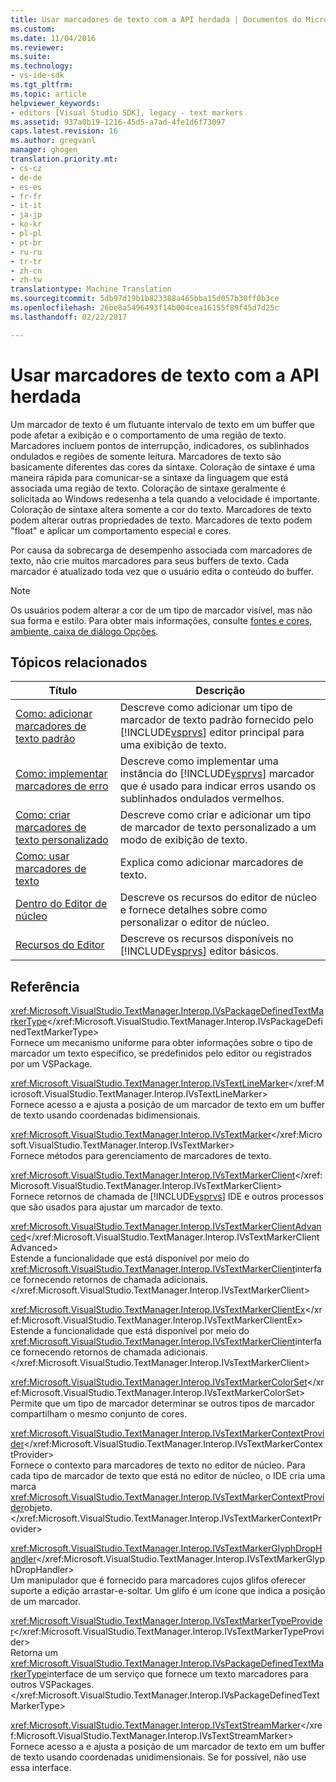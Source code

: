 ```yaml
---
title: Usar marcadores de texto com a API herdada | Documentos do Microsoft
ms.custom: 
ms.date: 11/04/2016
ms.reviewer: 
ms.suite: 
ms.technology:
- vs-ide-sdk
ms.tgt_pltfrm: 
ms.topic: article
helpviewer_keywords:
- editors [Visual Studio SDK], legacy - text markers
ms.assetid: 937a0b19-1216-45d5-a7ad-4fe1d6f73097
caps.latest.revision: 16
ms.author: gregvanl
manager: ghogen
translation.priority.mt:
- cs-cz
- de-de
- es-es
- fr-fr
- it-it
- ja-jp
- ko-kr
- pl-pl
- pt-br
- ru-ru
- tr-tr
- zh-cn
- zh-tw
translationtype: Machine Translation
ms.sourcegitcommit: 5db97d19b1b823388a465bba15d057b30ff0b3ce
ms.openlocfilehash: 26be8a5496493f14b004cea16155f89f45d7d25c
ms.lasthandoff: 02/22/2017

---
```

# <a name="using-text-markers-with-the-legacy-api"></a>Usar marcadores de texto com a API herdada
Um marcador de texto é um flutuante intervalo de texto em um buffer que pode afetar a exibição e o comportamento de uma região de texto. Marcadores incluem pontos de interrupção, indicadores, os sublinhados ondulados e regiões de somente leitura. Marcadores de texto são basicamente diferentes das cores da sintaxe. Coloração de sintaxe é uma maneira rápida para comunicar-se a sintaxe da linguagem que está associada uma região de texto. Coloração de sintaxe geralmente é solicitada ao Windows redesenha a tela quando a velocidade é importante. Coloração de sintaxe altera somente a cor do texto. Marcadores de texto podem alterar outras propriedades de texto. Marcadores de texto podem "float" e aplicar um comportamento especial e cores.  
  
 Por causa da sobrecarga de desempenho associada com marcadores de texto, não crie muitos marcadores para seus buffers de texto. Cada marcador é atualizado toda vez que o usuário edita o conteúdo do buffer.  
  
> [!NOTE]
>  Os usuários podem alterar a cor de um tipo de marcador visível, mas não sua forma e estilo. Para obter mais informações, consulte [fontes e cores, ambiente, caixa de diálogo Opções](../ide/reference/fonts-and-colors-environment-options-dialog-box.md).  
  
## <a name="related-topics"></a>Tópicos relacionados  
  
|Título|Descrição|  
|-----------|-----------------|  
|[Como: adicionar marcadores de texto padrão](../extensibility/how-to-add-standard-text-markers.md)|Descreve como adicionar um tipo de marcador de texto padrão fornecido pelo [!INCLUDE[vsprvs](../code-quality/includes/vsprvs_md.md)] editor principal para uma exibição de texto.|  
|[Como: implementar marcadores de erro](../extensibility/how-to-implement-error-markers.md)|Descreve como implementar uma instância do [!INCLUDE[vsprvs](../code-quality/includes/vsprvs_md.md)] marcador que é usado para indicar erros usando os sublinhados ondulados vermelhos.|  
|[Como: criar marcadores de texto personalizado](../extensibility/how-to-create-custom-text-markers.md)|Descreve como criar e adicionar um tipo de marcador de texto personalizado a um modo de exibição de texto.|  
|[Como: usar marcadores de texto](../extensibility/how-to-use-text-markers.md)|Explica como adicionar marcadores de texto.|  
|[Dentro do Editor de núcleo](../extensibility/inside-the-core-editor.md)|Descreve os recursos do editor de núcleo e fornece detalhes sobre como personalizar o editor de núcleo.|  
|[Recursos do Editor](http://msdn.microsoft.com/en-us/bdac940d-1f14-4019-a01f-fd0bb3dc7198)|Descreve os recursos disponíveis no [!INCLUDE[vsprvs](../code-quality/includes/vsprvs_md.md)] editor básicos.|  
  
## <a name="reference"></a>Referência  
 <xref:Microsoft.VisualStudio.TextManager.Interop.IVsPackageDefinedTextMarkerType></xref:Microsoft.VisualStudio.TextManager.Interop.IVsPackageDefinedTextMarkerType>  
 Fornece um mecanismo uniforme para obter informações sobre o tipo de marcador um texto específico, se predefinidos pelo editor ou registrados por um VSPackage.  
  
 <xref:Microsoft.VisualStudio.TextManager.Interop.IVsTextLineMarker></xref:Microsoft.VisualStudio.TextManager.Interop.IVsTextLineMarker>  
 Fornece acesso a e ajusta a posição de um marcador de texto em um buffer de texto usando coordenadas bidimensionais.  
  
 <xref:Microsoft.VisualStudio.TextManager.Interop.IVsTextMarker></xref:Microsoft.VisualStudio.TextManager.Interop.IVsTextMarker>  
 Fornece métodos para gerenciamento de marcadores de texto.  
  
 <xref:Microsoft.VisualStudio.TextManager.Interop.IVsTextMarkerClient></xref:Microsoft.VisualStudio.TextManager.Interop.IVsTextMarkerClient>  
 Fornece retornos de chamada de [!INCLUDE[vsprvs](../code-quality/includes/vsprvs_md.md)] IDE e outros processos que são usados para ajustar um marcador de texto.  
  
 <xref:Microsoft.VisualStudio.TextManager.Interop.IVsTextMarkerClientAdvanced></xref:Microsoft.VisualStudio.TextManager.Interop.IVsTextMarkerClientAdvanced>  
 Estende a funcionalidade que está disponível por meio do <xref:Microsoft.VisualStudio.TextManager.Interop.IVsTextMarkerClient>interface fornecendo retornos de chamada adicionais.</xref:Microsoft.VisualStudio.TextManager.Interop.IVsTextMarkerClient>  
  
 <xref:Microsoft.VisualStudio.TextManager.Interop.IVsTextMarkerClientEx></xref:Microsoft.VisualStudio.TextManager.Interop.IVsTextMarkerClientEx>  
 Estende a funcionalidade que está disponível por meio do <xref:Microsoft.VisualStudio.TextManager.Interop.IVsTextMarkerClient>interface fornecendo retornos de chamada adicionais.</xref:Microsoft.VisualStudio.TextManager.Interop.IVsTextMarkerClient>  
  
 <xref:Microsoft.VisualStudio.TextManager.Interop.IVsTextMarkerColorSet></xref:Microsoft.VisualStudio.TextManager.Interop.IVsTextMarkerColorSet>  
 Permite que um tipo de marcador determinar se outros tipos de marcador compartilham o mesmo conjunto de cores.  
  
 <xref:Microsoft.VisualStudio.TextManager.Interop.IVsTextMarkerContextProvider></xref:Microsoft.VisualStudio.TextManager.Interop.IVsTextMarkerContextProvider>  
 Fornece o contexto para marcadores de texto no editor de núcleo. Para cada tipo de marcador de texto que está no editor de núcleo, o IDE cria uma marca <xref:Microsoft.VisualStudio.TextManager.Interop.IVsTextMarkerContextProvider>objeto.</xref:Microsoft.VisualStudio.TextManager.Interop.IVsTextMarkerContextProvider>  
  
 <xref:Microsoft.VisualStudio.TextManager.Interop.IVsTextMarkerGlyphDropHandler></xref:Microsoft.VisualStudio.TextManager.Interop.IVsTextMarkerGlyphDropHandler>  
 Um manipulador que é fornecido para marcadores cujos glifos oferecer suporte a edição arrastar-e-soltar. Um glifo é um ícone que indica a posição de um marcador.  
  
 <xref:Microsoft.VisualStudio.TextManager.Interop.IVsTextMarkerTypeProvider></xref:Microsoft.VisualStudio.TextManager.Interop.IVsTextMarkerTypeProvider>  
 Retorna um <xref:Microsoft.VisualStudio.TextManager.Interop.IVsPackageDefinedTextMarkerType>interface de um serviço que fornece um texto marcadores para outros VSPackages.</xref:Microsoft.VisualStudio.TextManager.Interop.IVsPackageDefinedTextMarkerType>  
  
 <xref:Microsoft.VisualStudio.TextManager.Interop.IVsTextStreamMarker></xref:Microsoft.VisualStudio.TextManager.Interop.IVsTextStreamMarker>  
 Fornece acesso a e ajusta a posição de um marcador de texto em um buffer de texto usando coordenadas unidimensionais. Se for possível, não use essa interface.
